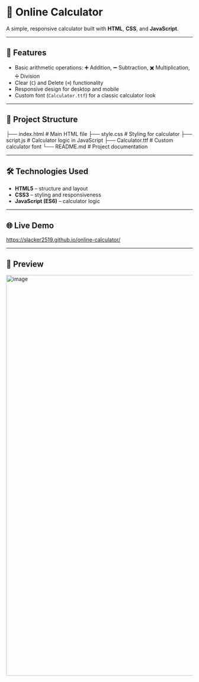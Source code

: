 # 🧮 Online Calculator
A simple, responsive calculator built with **HTML**, **CSS**, and **JavaScript**.  

---

## 🚀 Features
- Basic arithmetic operations: ➕ Addition, ➖ Subtraction, ✖️ Multiplication, ➗ Division  
- Clear (`C`) and Delete (`⌫`) functionality  
- Responsive design for desktop and mobile  
- Custom font (`Calculator.ttf`) for a classic calculator look  

---

## 📂 Project Structure
├── index.html # Main HTML file
├── style.css # Styling for calculator
├── script.js # Calculator logic in JavaScript
├── Calculator.ttf # Custom calculator font
└── README.md # Project documentation

---

## 🛠️ Technologies Used
- **HTML5** – structure and layout  
- **CSS3** – styling and responsiveness  
- **JavaScript (ES6)** – calculator logic

---

## 🌐 Live Demo
https://slacker2519.github.io/online-calculator/

---

## 📸 Preview
<img width="1920" height="1080" alt="image" src="https://github.com/user-attachments/assets/9ab9619c-4e7b-47be-870c-0c77938ed749" />
